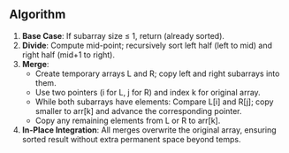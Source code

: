 ## Algorithm

1. **Base Case**: If subarray size ≤ 1, return (already sorted).
2. **Divide**: Compute mid-point; recursively sort left half (left to mid) and right half (mid+1 to right).
3. **Merge**:
   - Create temporary arrays L and R; copy left and right subarrays into them.
   - Use two pointers (i for L, j for R) and index k for original array.
   - While both subarrays have elements: Compare L[i] and R[j]; copy smaller to arr[k] and advance the corresponding pointer.
   - Copy any remaining elements from L or R to arr[k].
4. **In-Place Integration**: All merges overwrite the original array, ensuring sorted result without extra permanent space beyond temps.